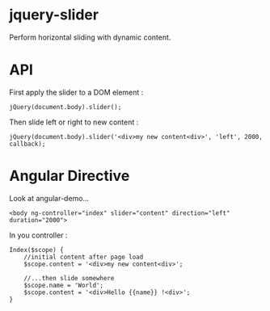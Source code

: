 jquery-slider
=============

Perform horizontal sliding with dynamic content.

API
=============

First apply the slider to a DOM element :

	jQuery(document.body).slider();
	
Then slide left or right to new content :

	jQuery(document.body).slider('<div>my new content<div>', 'left', 2000, callback);

Angular Directive
=============

Look at angular-demo...

	<body ng-controller="index" slider="content" direction="left" duration="2000">

In you controller :

	Index($scope) {
		//initial content after page load
		$scope.content = '<div>my new content<div>';
		
		//...then slide somewhere
		$scope.name = 'World';
		$scope.content = '<div>Hello {{name}} !<div>';
	}	
